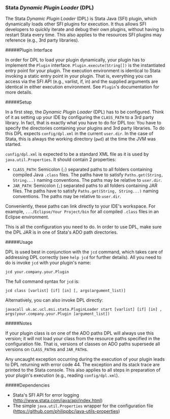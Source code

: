 ### Stata *Dynamic Plugin Loader* (DPL)

The Stata *Dynamic Plugin Loader* (DPL) is Stata Java (SFI) plugin, which dynamically loads other SFI plugins for execution. It thus allows SFI developers to quickly iterate and debug their own plugins, without having to restart Stata every time. This also applies to the resources SFI plugins may reference (e.g., 3rd party libraries).

#####Plugin Interface

In order for DPL to load your plugin dynamically, your plugin has to implement the `Plugin` interface. `Plugin.execute(String[])` is the instantiated entry point for your plugin. The execution environment is identical to Stata invoking a static entry point in your plugin. That is, everything you can access via the SFI API (e.g., varlist, if, in) and the supplied arguments are identical in either execution environment. See `Plugin`'s documentation for more details.

#####Setup

In a first step, the *Dynamic Plugin Loader* (DPL) has to be configured. Think of it as setting up your IDE by configuring the `CLASS_PATH` to a 3rd party library. In fact, that is exactly what you have to do for DPL too: You have to specify the directories containing your plugins and 3rd party libraries. To do this DPL expects `config/dpl.xml` in the current `user.dir`. In the case of Stata, this is always the working directory (`pwd`) at the time the JVM was started.

`config/dpl.xml` is expected to be a standard XML file as it is used by `java.util.Properties`. It should contain 2 properties:
* `CLASS_PATH`: Semicolon (`;`) separated paths to all folders containing compiled Java `.class` files. The paths have to satisfy `Paths.get(String, String...)` naming conventions. The paths may be relative to `user.dir`.
* `JAR_PATH`: Semicolon (`;`) separated paths to all folders containing JAR files. The paths have to satisfy `Paths.get(String, String...)` naming conventions. The paths may be relative to `user.dir`.

Conveniently, these paths can link directly to your IDE's workspace. For example, `.../Eclipse/Your Project/bin` for all compiled `.class` files in an Eclipse environment.

This is all the configuration you need to do. In order to use DPL, make sure the DPL JAR is in one of Stata's ADO path directories.

#####Usage

DPL is used best in conjunction with the `jcd` command, which takes care of addressing DPL correctly (see `help jcd` for further details). All you need to do is invoke `jcd` with your plugin's name:

`jcd your.company.your.Plugin`

The full command syntax for `jcd` is:

`jcd class [varlist] [if] [in] [, args(argument_list)]`

Alternatively, you can also invoke DPL directly:

`javacall uk.ac.ucl.msi.stata.PluginLoader start [varlist] [if] [in] , args(your.company.your.Plugin [argument_list])`

#####Notes

If your plugin class is on one of the ADO paths DPL will always use this version; it will not load your class from the resource paths specified in the configuration file. That is, versions of classes on ADO paths supersede all versions on `CLASS_PATH`s and `JAR_PATH`s.

Any uncaught exception occurring during the execution of your plugin leads to DPL returning with error code 44. The exception and its stack trace are printed to the Stata console. This also applies to all steps in preparation of your plugin's execution (e.g., reading `config/dpl.xml`).

#####Dependencies
* Stata's SFI API for error logging (http://www.stata.com/java/api/index.html)
* The simple `java.util.Properties` wrapper for the configuration file (https://github.com/philippbc/java-utils-properties)

